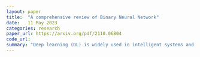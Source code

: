 ```yaml
---
layout: paper
title:  "A comprehensive review of Binary Neural Network"
date:   11 May 2023
categories: research
paper_url: https://arxiv.org/pdf/2110.06804
code_url: 
summary: "Deep learning (DL) is widely used in intelligent systems and real-life applications, but its deployment on computationally limited and energy-constrained devices requires efficient technologies like Binary Neural Networks (BNN). BNNs save significant storage, computation cost, and energy, making them ideal for small devices, despite the trade-offs in memory and performance. This article offers a comprehensive review of BNN developments, focusing on 1-bit activations and weights. It covers the evolution of BNN, from early models to advanced algorithms and design aspects, and addresses BNN optimization, deployment, computing architectures, and diverse applications. It also outlines potential research directions in BNN technology."
---
```


